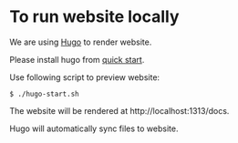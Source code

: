 # To run website locally

We are using [Hugo](https://gohugo.io) to render website.

Please install hugo from [quick start](https://gohugo.io/getting-started/quick-start/).

Use following script to preview website:

```
$ ./hugo-start.sh 
```

The website will be rendered at http://localhost:1313/docs.

Hugo will automatically sync files to website.
